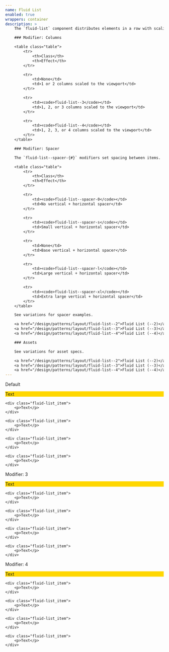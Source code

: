 ```yaml
---
name: Fluid List
enabled: true
wrappers: container
description: >
    The `fluid-list` component distributes elements in a row with scaling, and wraps them responsively.

    ### Modifier: Columns

    <table class="table">
        <tr>
            <th>Class</th>
            <th>Effect</th>
        </tr>

        <tr>
            <td>None</td>
            <td>1 or 2 columns scaled to the viewport</td>
        </tr>

        <tr>
            <td><code>fluid-list--3</code></td>
            <td>1, 2, or 3 columns scaled to the viewport</td>
        </tr>

        <tr>
            <td><code>fluid-list--4</code></td>
            <td>1, 2, 3, or 4 columns scaled to the viewport</td>
        </tr>
    </table>

    ### Modifier: Spacer

    The `fluid-list--spacer-{#}` modifiers set spacing between items.

    <table class="table">
        <tr>
            <th>Class</th>
            <th>Effect</th>
        </tr>

        <tr>
            <td><code>fluid-list--spacer-0</code></td>
            <td>No vertical + horizontal spacer</td>
        </tr>

        <tr>
            <td><code>fluid-list--spacer-s</code></td>
            <td>Small vertical + horizontal spacer</td>
        </tr>

        <tr>
            <td>None</td>
            <td>Base vertical + horizontal spacer</td>
        </tr>

        <tr>
            <td><code>fluid-list--spacer-l</code></td>
            <td>Large vertical + horizontal spacer</td>
        </tr>

        <tr>
            <td><code>fluid-list--spacer-xl</code></td>
            <td>Extra large vertical + horizontal spacer</td>
        </tr>
    </table>

    See variations for spacer examples.

    <a href="/design/patterns/layout/fluid-list--2">Fluid List (--2)</a><br>
    <a href="/design/patterns/layout/fluid-list--3">Fluid List (--3)</a><br>
    <a href="/design/patterns/layout/fluid-list--4">Fluid List (--4)</a>

    ### Assets

    See variations for asset specs.

    <a href="/design/patterns/layout/fluid-list--2">Fluid List (--2)</a><br>
    <a href="/design/patterns/layout/fluid-list--3">Fluid List (--3)</a><br>
    <a href="/design/patterns/layout/fluid-list--4">Fluid List (--4)</a>
---
```


<div class="dd-heading">Default</div>

<div class="fluid-list">
    <div class="fluid-list_item">
        <p>Text</p>
    </div>

    <div class="fluid-list_item">
        <p>Text</p>
    </div>

    <div class="fluid-list_item">
        <p>Text</p>
    </div>

    <div class="fluid-list_item">
        <p>Text</p>
    </div>

    <div class="fluid-list_item">
        <p>Text</p>
    </div>
</div>

<div class="dd-heading">Modifier: 3</div>

<div class="fluid-list fluid-list--3">
    <div class="fluid-list_item">
        <p>Text</p>
    </div>

    <div class="fluid-list_item">
        <p>Text</p>
    </div>

    <div class="fluid-list_item">
        <p>Text</p>
    </div>

    <div class="fluid-list_item">
        <p>Text</p>
    </div>

    <div class="fluid-list_item">
        <p>Text</p>
    </div>
</div>

<div class="dd-heading">Modifier: 4</div>

<div class="fluid-list fluid-list--4">
    <div class="fluid-list_item">
        <p>Text</p>
    </div>

    <div class="fluid-list_item">
        <p>Text</p>
    </div>

    <div class="fluid-list_item">
        <p>Text</p>
    </div>

    <div class="fluid-list_item">
        <p>Text</p>
    </div>

    <div class="fluid-list_item">
        <p>Text</p>
    </div>
</div>

<style>
    .fluid-list_item p {
        width: 100%;
        background-color: gold;
    }
</style>
